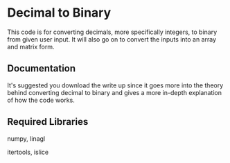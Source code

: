 # Decimal to Binary

This code is for converting decimals, more specifically integers, to binary from given user input. It will also go on to convert the inputs into an array and matrix form.

## Documentation

It's suggested you download the write up since it goes more into the theory behind converting decimal to binary and gives a more in-depth explanation of how the code works.

## Required Libraries

numpy, linagl

itertools, islice
